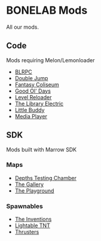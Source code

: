 # BONELAB Mods

All our mods.

## Code
Mods requiring Melon/Lemonloader
* [BLRPC](BLRPC.md)
* [Double Jump](DoubleJump.md)
* [Fantasy Coliseum](FantasyColiseum.md)
* [Good Ol' Days](GoodOlDays.md)
* [Level Reloader](LevelReloader.md)
* [The Library Electric](TheLibraryElectric.md)
* [Little Buddy](LittleBuddy.md)
* [Media Player](MediaPlayer.md)

## SDK
Mods built with Marrow SDK
### Maps
* [Depths Testing Chamber](DepthsTestingChamber.md)
* [The Gallery](TheGallery.md)
* [The Playground](ThePlayground.md)
### Spawnables
* [The Inventions](TheInventions.md)
* [Lightable TNT](Lightable-TNT.md)
* [Thrusters](Thrusters.md)